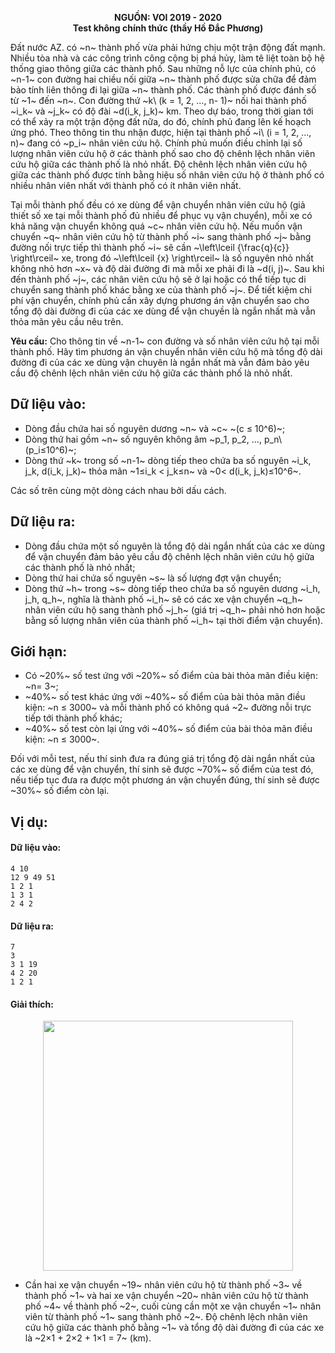 **<center>NGUỒN: VOI 2019 - 2020</center>**
**<center>Test không chính thức (thầy Hồ Đắc Phương)</center>**

Đất nước AZ. có ~n~ thành phố vừa phải hứng chịu một trận động đất mạnh. Nhiều tòa nhà và các công trình công cộng bị phá hủy, làm tê liệt toàn bộ hệ thống giao thông giữa các thành phố. Sau những nỗ lực của chính phủ, có ~n-1~ con đường hai chiều nối giữa ~n~ thành phố được sửa chữa để đảm bảo tính liên thông đi lại giữa ~n~ thành phố. Các thành phố được đánh số từ ~1~ đến ~n~. Con đường thứ ~k\ (k = 1, 2, …,  n- 1)~ nối hai thành phố ~i_k~ và ~j_k~ có độ đài ~d(i_k, j_k)~ km. Theo dự báo, trong thời gian tới có thể xảy ra một trận động đất nữa, do đó, chính phủ đang lên kế hoạch ứng phó. Theo thông tin thu nhận được, hiện tại thành phố ~i\ (i = 1, 2, ..., n)~ đang có ~p_i~ nhân viên cứu hộ. Chính phủ muốn điều chỉnh lại số lượng nhân viên cứu hộ ở các thành phố sao cho độ chênh lệch nhân viên cứu hộ giữa các thành phố là nhỏ nhất. Độ chênh lệch nhân viên cứu hộ giữa các thành phố được tính bằng hiệu số nhân viên cứu hộ ở thành phố có nhiều nhân viên nhất với thành phố có ít nhân viên nhất.

Tại mỗi thành phố đều có xe dùng để vận chuyển nhân viên cứu hộ (giả thiết số xe tại mỗi thành phố đủ nhiều để phục vụ vận chuyển), mỗi xe có khả năng vận chuyển không quá ~c~ nhân viên cứu hộ. Nếu muốn vận chuyển ~q~ nhân viên cứu hộ từ thành phố ~i~ sang thành phố ~j~ bằng đường nối trực
tiếp thì thành phố ~i~ sẽ cần ~\left\lceil {\frac{q}{c}} \right\rceil~ xe, trong đó ~\left\lceil {x} \right\rceil~ là số nguyên nhỏ nhất không nhỏ hơn ~x~ và độ dài đường đi mà mỗi xe phải đi là ~d(i, j)~. Sau khi đến thành phố ~j~, các nhân viên cứu hộ sẽ ở lại hoặc có thể tiếp tục di chuyển sang thành phố khác bằng xe của thành phố ~j~. Để tiết kiệm chi phí vận chuyển, chính phủ cần xây dựng phương án vận chuyển sao cho tổng độ dài đường đi của các xe dùng để vận chuyền là ngắn nhất mà vẫn thỏa mãn yêu cầu nêu trên.

**Yêu cầu:** Cho thông tin về ~n-1~ con đường và số nhân viên cứu hộ tại mỗi thành phố. Hãy tìm phương án vận chuyển nhân viên cứu hộ mà tổng độ dài đường đi của các xe dùng vận chuyên là ngắn nhất mà vẫn đảm bảo yêu cầu độ chênh lệch nhân viên cứu hộ giữa các thành phố là nhỏ nhất.

## Dữ liệu vào:
- Dòng đầu chứa hai số nguyên dương ~n~ và ~c~ ~(c ≤ 10^6)~;
- Dòng thứ hai gồm ~n~ số nguyên không âm ~p_1, p_2, …, p_n\ (p_i≤10^6)~;
- Dòng thứ ~k~ trong số ~n-1~ dòng tiếp theo chứa ba số nguyên ~i_k, j_k, d(i_k, j_k)~ thỏa mãn ~1≤i_k < j_k≤n~ và ~0< d(i_k, j_k)≤10^6~.

Các số trên cùng một dòng cách nhau bởi dấu cách.

## Dữ liệu ra:
- Dòng đầu chứa một số nguyên là tổng độ dài ngắn nhất của các xe dùng để vận chuyển đảm bảo yêu cầu độ chênh lệch nhân viên cứu hộ giữa các thành phố là nhỏ nhất;
- Dòng thứ hai chứa số nguyên ~s~ là số lượng đợt vận chuyển;
- Dòng thứ ~h~ trong ~s~ dòng tiếp theo chứa ba số nguyên dương ~i_h, j_h, q_h~, nghĩa là thành phố ~i_h~ sẽ có các xe vận chuyển ~q_h~ nhân viên cứu hộ sang thành phố ~j_h~ (giá trị ~q_h~ phải nhỏ hơn hoặc bằng số lượng nhân viên của thành phố ~i_h~ tại thời điểm vận chuyển).

## Giới hạn:
- Có ~20\%~ số test ứng với ~20\%~ số điểm của bài thỏa mãn điều kiện: ~n= 3~;
- ~40\%~ số test khác ứng với ~40\%~ số điểm của bài thỏa mãn điều kiện: ~n ≤ 3000~ và mỗi thành phố có không quá ~2~ đường nỗi trực tiếp tới thành phố khác;
- ~40\%~ số test còn lại ứng với ~40\%~ số điểm của bài thỏa mãn điều kiện: ~n ≤ 3000~.

Đối với mỗi test, nếu thí sinh đưa ra đúng giá trị tổng độ dài ngắn nhất của các xe dùng để vận chuyển, thí sinh sẽ được ~70\%~ số điểm của test đó, nếu tiếp tục đưa ra được một phương án vận chuyển đúng, thí sinh sẽ được ~30\%~ số điểm còn lại.

## Vị dụ:
#### Dữ liệu vào:
```
4 10
12 9 49 51
1 2 1
1 3 1
2 4 2
```

#### Dữ liệu ra:
```
7
3
3 1 19
4 2 20
1 2 1
```

#### Giải thích:
<center><img src="/images/problems/1523/equake.png" width=400px></center>

- Cần hai xe vận chuyển ~19~ nhân viên cứu hộ từ thành phố ~3~ về thành phố ~1~ và hai xe vận chuyển ~20~ nhân viên cứu hộ từ thành phố ~4~ về thành phố ~2~, cuối cùng cần một xe vận chuyển ~1~ nhân viên từ thành phố ~1~ sang thành phố ~2~. Độ chênh lệch nhân viên cứu hộ giữa các thành phố bằng ~1~ và tổng độ dài đường đi của các xe là ~2×1 + 2×2 + 1×1 = 7~ (km).